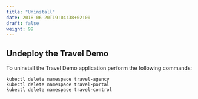 ```yaml
---
title: "Uninstall"
date: 2018-06-20T19:04:38+02:00
draft: false
weight: 99
---
```


## Undeploy the Travel Demo

To uninstall the Travel Demo application perform the following commands:

```
kubectl delete namespace travel-agency
kubectl delete namespace travel-portal
kubectl delete namespace travel-control
```

